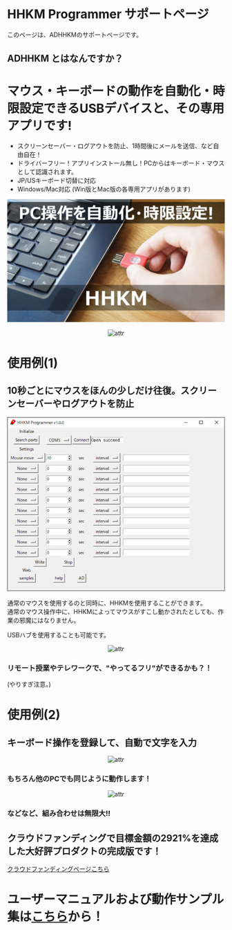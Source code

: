  # HHKM Programmer サポートページ
このページは、ADHHKMのサポートページです。

 ## ADHHKM とはなんですか？
 # マウス・キーボードの動作を自動化・時限設定できるUSBデバイスと、その専用アプリです!
 - スクリーンセーバー・ログアウトを防止、1時間後にメールを送信、など自由自在！
 - ドライバーフリー！アプリインストール無し！PCからはキーボード・マウスとして認識されます。
 - JP/USキーボード切替に対応
 - Windows/Mac対応 (Win版とMac版の各専用アプリがあります)

![画像](src/documents/images/KeyVisual2.jpg)
<div align="center">
<img src="src/documents/gif/connect_git_vga_10fps.gif" alt="attr" title="接続">
</div>

 # 使用例(1)
 ## 10秒ごとにマウスをほんの少しだけ往復。スクリーンセーバーやログアウトを防止
<div align="center">
<img src="src/documents/images/sample_1_mouse_move.PNG" alt="attr" title="mouse_move">
</div>

通常のマウスを使用するのと同時に、HHKMを使用することができます。  
通常のマウス操作中に、HHKMによってマウスがすこし動かされたとしても、作業の邪魔にはなりません。

USBハブを使用することも可能です。
<div align="center">
<img src="src/documents/images/USBHub.JPG" alt="attr" title="USB Hub">
</div>

 ### リモート授業やテレワークで、"やってるフリ"ができるかも？！
 (やりすぎ注意。)


 # 使用例(2)
 ## キーボード操作を登録して、自動で文字を入力
<div align="center">
<img src="src/documents/gif/hello_gif2_vga_5fps.gif" alt="attr" title="type hello">
</div>

 ### もちろん他のPCでも同じように動作します！
<div align="center">
<img src="src/documents/gif/otherpc_gif_vga_5fps.gif" alt="attr" title="other PC">
</div>

 ### などなど、組み合わせは無限大!!

 ## クラウドファンディングで目標金額の2921%を達成した大好評プロダクトの完成版です！

[クラウドファンディングページこちら](https://www.makuake.com/project/narrativelab_hhkm/)

 # ユーザーマニュアルおよび動作サンプル集は[こちら](Manual.md)から！
